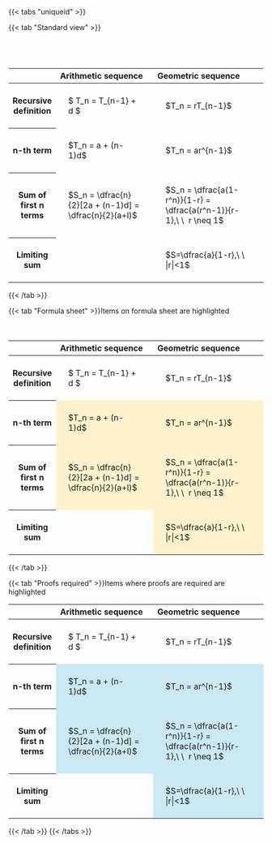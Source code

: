 ---
---

{{< tabs "uniqueid" >}}

{{< tab "Standard view" >}}

#  
<br>
<style type="text/css">
#T_7f0a5 th.col_heading {
  text-align: left;
  font-size: 1em;
}
#T_7f0a5 td {
  text-align: left;
  font-size: 1em;
  padding: 1.5em;
}
#T_7f0a5_row0_col0, #T_7f0a5_row0_col1, #T_7f0a5_row1_col0, #T_7f0a5_row1_col1, #T_7f0a5_row2_col0, #T_7f0a5_row2_col1, #T_7f0a5_row3_col0, #T_7f0a5_row3_col1 {
  width: 400px;
  white-space: pre-wrap;
}
</style>
<table id="T_7f0a5">
  <thead>
    <tr>
      <th class="blank level0" >&nbsp;</th>
      <th id="T_7f0a5_level0_col0" class="col_heading level0 col0" >Arithmetic sequence</th>
      <th id="T_7f0a5_level0_col1" class="col_heading level0 col1" >Geometric sequence</th>
    </tr>
  </thead>
  <tbody>
    <tr>
      <th id="T_7f0a5_level0_row0" class="row_heading level0 row0" >Recursive definition</th>
      <td id="T_7f0a5_row0_col0" class="data row0 col0" >$ T_n = T_{n-1} + d $</td>
      <td id="T_7f0a5_row0_col1" class="data row0 col1" >$T_n = rT_{n-1}$</td>
    </tr>
    <tr>
      <th id="T_7f0a5_level0_row1" class="row_heading level0 row1" >n-th term</th>
      <td id="T_7f0a5_row1_col0" class="data row1 col0" >$T_n = a + (n-1)d$</td>
      <td id="T_7f0a5_row1_col1" class="data row1 col1" >$T_n = ar^{n-1}$</td>
    </tr>
    <tr>
      <th id="T_7f0a5_level0_row2" class="row_heading level0 row2" >Sum of first n terms</th>
      <td id="T_7f0a5_row2_col0" class="data row2 col0" >$S_n = \dfrac{n}{2}[2a + (n-1)d] = \dfrac{n}{2}(a+l)$</td>
      <td id="T_7f0a5_row2_col1" class="data row2 col1" >$S_n = \dfrac{a(1-r^n)}{1-r} = \dfrac{a(r^n-1)}{r-1},\ \  r \neq 1$</td>
    </tr>
    <tr>
      <th id="T_7f0a5_level0_row3" class="row_heading level0 row3" >Limiting sum</th>
      <td id="T_7f0a5_row3_col0" class="data row3 col0" ></td>
      <td id="T_7f0a5_row3_col1" class="data row3 col1" >$S=\dfrac{a}{1-r},\ \ |r|<1$</td>
    </tr>
  </tbody>
</table>
{{< /tab >}}

{{< tab "Formula sheet" >}}Items on formula sheet are highlighted
<br><br><br>
<style type="text/css">
#T_f0257 th.col_heading {
  text-align: left;
  font-size: 1em;
}
#T_f0257 td {
  text-align: left;
  font-size: 1em;
  padding: 1.5em;
}
#T_f0257_row0_col0, #T_f0257_row0_col1, #T_f0257_row3_col0 {
  width: 400px;
  white-space: pre-wrap;
}
#T_f0257_row1_col0, #T_f0257_row1_col1, #T_f0257_row2_col0, #T_f0257_row2_col1, #T_f0257_row3_col1 {
  width: 400px;
  background-color: rgba(255,194,10, 0.2);
  white-space: pre-wrap;
}
</style>
<table id="T_f0257">
  <thead>
    <tr>
      <th class="blank level0" >&nbsp;</th>
      <th id="T_f0257_level0_col0" class="col_heading level0 col0" >Arithmetic sequence</th>
      <th id="T_f0257_level0_col1" class="col_heading level0 col1" >Geometric sequence</th>
    </tr>
  </thead>
  <tbody>
    <tr>
      <th id="T_f0257_level0_row0" class="row_heading level0 row0" >Recursive definition</th>
      <td id="T_f0257_row0_col0" class="data row0 col0" >$ T_n = T_{n-1} + d $</td>
      <td id="T_f0257_row0_col1" class="data row0 col1" >$T_n = rT_{n-1}$</td>
    </tr>
    <tr>
      <th id="T_f0257_level0_row1" class="row_heading level0 row1" >n-th term</th>
      <td id="T_f0257_row1_col0" class="data row1 col0" >$T_n = a + (n-1)d$</td>
      <td id="T_f0257_row1_col1" class="data row1 col1" >$T_n = ar^{n-1}$</td>
    </tr>
    <tr>
      <th id="T_f0257_level0_row2" class="row_heading level0 row2" >Sum of first n terms</th>
      <td id="T_f0257_row2_col0" class="data row2 col0" >$S_n = \dfrac{n}{2}[2a + (n-1)d] = \dfrac{n}{2}(a+l)$</td>
      <td id="T_f0257_row2_col1" class="data row2 col1" >$S_n = \dfrac{a(1-r^n)}{1-r} = \dfrac{a(r^n-1)}{r-1},\ \  r \neq 1$</td>
    </tr>
    <tr>
      <th id="T_f0257_level0_row3" class="row_heading level0 row3" >Limiting sum</th>
      <td id="T_f0257_row3_col0" class="data row3 col0" ></td>
      <td id="T_f0257_row3_col1" class="data row3 col1" >$S=\dfrac{a}{1-r},\ \ |r|<1$</td>
    </tr>
  </tbody>
</table>
{{< /tab >}}

{{< tab "Proofs required" >}}Items where proofs are required are highlighted
<br>
<style type="text/css">
#T_058c2 th.col_heading {
  text-align: left;
  font-size: 1em;
}
#T_058c2 td {
  text-align: left;
  font-size: 1em;
  padding: 1.5em;
}
#T_058c2_row0_col0, #T_058c2_row0_col1, #T_058c2_row3_col0 {
  width: 400px;
  white-space: pre-wrap;
}
#T_058c2_row1_col0, #T_058c2_row1_col1, #T_058c2_row2_col0, #T_058c2_row2_col1, #T_058c2_row3_col1 {
  width: 400px;
  background-color: rgba(0,150,200, 0.2);
  white-space: pre-wrap;
}
</style>
<table id="T_058c2">
  <thead>
    <tr>
      <th class="blank level0" >&nbsp;</th>
      <th id="T_058c2_level0_col0" class="col_heading level0 col0" >Arithmetic sequence</th>
      <th id="T_058c2_level0_col1" class="col_heading level0 col1" >Geometric sequence</th>
    </tr>
  </thead>
  <tbody>
    <tr>
      <th id="T_058c2_level0_row0" class="row_heading level0 row0" >Recursive definition</th>
      <td id="T_058c2_row0_col0" class="data row0 col0" >$ T_n = T_{n-1} + d $</td>
      <td id="T_058c2_row0_col1" class="data row0 col1" >$T_n = rT_{n-1}$</td>
    </tr>
    <tr>
      <th id="T_058c2_level0_row1" class="row_heading level0 row1" >n-th term</th>
      <td id="T_058c2_row1_col0" class="data row1 col0" >$T_n = a + (n-1)d$</td>
      <td id="T_058c2_row1_col1" class="data row1 col1" >$T_n = ar^{n-1}$</td>
    </tr>
    <tr>
      <th id="T_058c2_level0_row2" class="row_heading level0 row2" >Sum of first n terms</th>
      <td id="T_058c2_row2_col0" class="data row2 col0" >$S_n = \dfrac{n}{2}[2a + (n-1)d] = \dfrac{n}{2}(a+l)$</td>
      <td id="T_058c2_row2_col1" class="data row2 col1" >$S_n = \dfrac{a(1-r^n)}{1-r} = \dfrac{a(r^n-1)}{r-1},\ \  r \neq 1$</td>
    </tr>
    <tr>
      <th id="T_058c2_level0_row3" class="row_heading level0 row3" >Limiting sum</th>
      <td id="T_058c2_row3_col0" class="data row3 col0" ></td>
      <td id="T_058c2_row3_col1" class="data row3 col1" >$S=\dfrac{a}{1-r},\ \ |r|<1$</td>
    </tr>
  </tbody>
</table>
{{< /tab >}}
{{< /tabs >}}